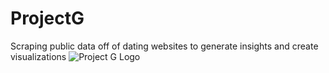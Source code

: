 # ProjectG

Scraping public data off of dating websites to generate insights and create visualizations
![Project G Logo](https://github.com/user-attachments/assets/7f1f8c8e-d6ea-4d79-9c27-a9158b109648)
